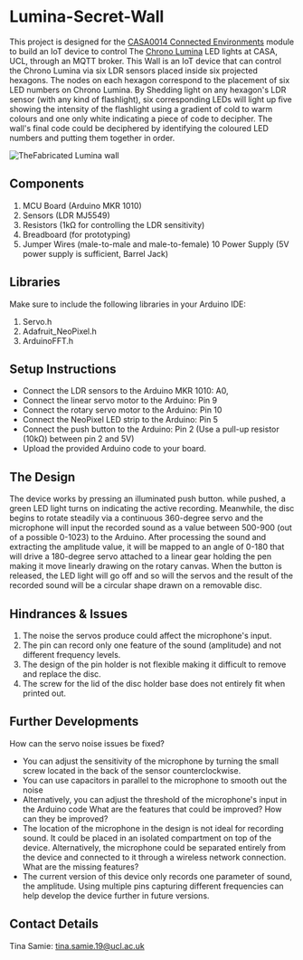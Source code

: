 # Lumina-Secret-Wall
This project is designed for the [CASA0014 Connected Environments](https://github.com/ucl-casa-ce/casa0014) module to build an IoT device to control The [Chrono Lumina](https://github.com/ucl-casa-ce/casa0014/tree/main/chronoLumina) LED lights at CASA, UCL, through an MQTT broker. This Wall is an IoT device that can control the Chrono Lumina via six LDR sensors placed inside six projected hexagons. The nodes on each hexagon correspond to the placement of six LED numbers on Chrono Lumina. By Shedding light on any hexagon's LDR sensor (with any kind of flashlight), six corresponding LEDs will light up five showing the intensity of the flashlight using a gradient of cold to warm colours and one only white indicating a piece of code to decipher. The wall's final code could be deciphered by identifying the coloured LED numbers and putting them together in order. 


![TheFabricated Lumina wall](https://github.com/user-attachments/assets/bad94a49-4777-40f6-bd4e-9a7a83f36f9f)

## Components

1. MCU Board (Arduino MKR 1010)
2. Sensors (LDR MJ5549)
7. Resistors (1kΩ for controlling the LDR sensitivity)
8. Breadboard (for prototyping)
9. Jumper Wires (male-to-male and male-to-female)
10 Power Supply (5V power supply is sufficient, Barrel Jack)

## Libraries
Make sure to include the following libraries in your Arduino IDE:

1. Servo.h
2. Adafruit_NeoPixel.h 
3. ArduinoFFT.h

## Setup Instructions

* Connect the LDR sensors to the Arduino MKR 1010: A0,
* Connect the linear servo motor to the Arduino: Pin 9
* Connect the rotary servo motor to the Arduino: Pin 10
* Connect the NeoPixel LED strip to the Arduino: Pin 5
* Connect the push button to the Arduino: Pin 2 (Use a pull-up resistor (10kΩ) between pin 2 and 5V)
* Upload the provided Arduino code to your board.

## The Design 

The device works by pressing an illuminated push button. while pushed, a green LED light turns on indicating the active recording. Meanwhile, the disc begins to rotate steadily via a continuous 360-degree servo and the microphone will input the recorded sound as a value between 500-900 (out of a possible 0-1023) to the Arduino. After processing the sound and extracting the amplitude value, it will be mapped to an angle of 0-180 that will drive a 180-degree servo attached to a linear gear holding the pen making it move linearly drawing on the rotary canvas. When the button is released, the LED light will go off and so will the servos and the result of the recorded sound will be a circular shape drawn on a removable disc. 

## Hindrances & Issues

1. The noise the servos produce could affect the microphone's input. 
2. The pin can record only one feature of the sound (amplitude) and not different frequency levels.
3. The design of the pin holder is not flexible making it difficult to remove and replace the disc.
4. The screw for the lid of the disc holder base does not entirely fit when printed out. 

## Further Developments
How can the servo noise issues be fixed? 
  - You can adjust the sensitivity of the microphone by turning the small screw located in the back of the sensor counterclockwise.
  - You can use capacitors in parallel to the microphone to smooth out the noise
  - Alternatively, you can adjust the threshold of the microphone's input in the Arduino code
What are the features that could be improved? How can they be improved?
  - The location of the microphone in the design is not ideal for recording sound. It could be placed in an isolated compartment on top of the device. Alternatively, the microphone could be separated entirely from the device and connected to it through a wireless network connection. 
What are the missing features?
  - The current version of this device only records one parameter of sound, the amplitude. Using multiple pins capturing different frequencies can help develop the device further in future versions.


##  Contact Details

Tina Samie: tina.samie.19@ucl.ac.uk
